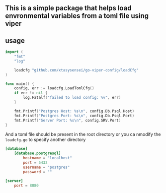 ## This is a simple package that helps load envronmental variables from a toml file using viper


## usage
```go
import (
	"fmt"
	"log"

	loadcfg "github.com/xtasysensei/go-viper-config/loadCfg"
)

func main() {
	config, err := loadcfg.LoadTomlCfg()
	if err != nil {
		log.Fatalf("failed to load config: %v", err)
	}

	fmt.Printf("Postgres Host: %s\n", config.Db.Psql.Host)
	fmt.Printf("Postgres Port: %s\n", config.Db.Psql.Port)
	fmt.Printf("Server Port: %s\n", config.SRV.Port)
}

```

And a toml file should be present in the root directory or you ca nmodify the `loadcfg.go` to specify another directory

```toml
[database]
    [database.postgresql]
        hostname = "localhost"
        port = 5432
        username = "postgres"
        password = ""

[server]
    port = 8080
```
